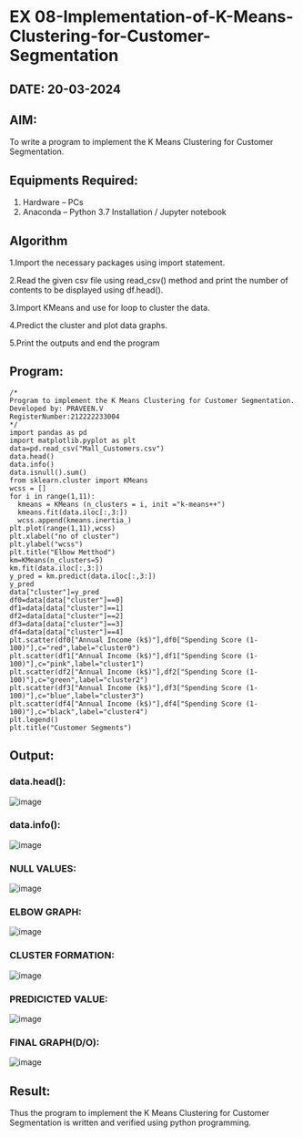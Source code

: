 # EX 08-Implementation-of-K-Means-Clustering-for-Customer-Segmentation
## DATE: 20-03-2024
## AIM:
To write a program to implement the K Means Clustering for Customer Segmentation.

## Equipments Required:
1. Hardware – PCs
2. Anaconda – Python 3.7 Installation / Jupyter notebook

## Algorithm
1.Import the necessary packages using import statement.

2.Read the given csv file using read_csv() method and print the number of contents to be displayed using df.head().

3.Import KMeans and use for loop to cluster the data.

4.Predict the cluster and plot data graphs.

5.Print the outputs and end the program

## Program:
```
/*
Program to implement the K Means Clustering for Customer Segmentation.
Developed by: PRAVEEN.V
RegisterNumber:212222233004
*/
import pandas as pd
import matplotlib.pyplot as plt
data=pd.read_csv("Mall_Customers.csv")
data.head()
data.info()
data.isnull().sum()
from sklearn.cluster import KMeans
wcss = []
for i in range(1,11):
  kmeans = KMeans (n_clusters = i, init ="k-means++")
  kmeans.fit(data.iloc[:,3:])
  wcss.append(kmeans.inertia_)
plt.plot(range(1,11),wcss)
plt.xlabel("no of cluster")
plt.ylabel("wcss")
plt.title("Elbow Metthod")
km=KMeans(n_clusters=5)
km.fit(data.iloc[:,3:])
y_pred = km.predict(data.iloc[:,3:])
y_pred
data["cluster"]=y_pred
df0=data[data["cluster"]==0]
df1=data[data["cluster"]==1]
df2=data[data["cluster"]==2]
df3=data[data["cluster"]==3]
df4=data[data["cluster"]==4]
plt.scatter(df0["Annual Income (k$)"],df0["Spending Score (1-100)"],c="red",label="cluster0")
plt.scatter(df1["Annual Income (k$)"],df1["Spending Score (1-100)"],c="pink",label="cluster1")
plt.scatter(df2["Annual Income (k$)"],df2["Spending Score (1-100)"],c="green",label="cluster2")
plt.scatter(df3["Annual Income (k$)"],df3["Spending Score (1-100)"],c="blue",label="cluster3")
plt.scatter(df4["Annual Income (k$)"],df4["Spending Score (1-100)"],c="black",label="cluster4")
plt.legend()
plt.title("Customer Segments")
```
## Output:
### data.head():

![image](https://github.com/Darkwebnew/Implementation-of-K-Means-Clustering-for-Customer-Segmentation/assets/143114486/ca7a651e-b645-4088-9d99-c1b005d4ad7c)

### data.info():

![image](https://github.com/Darkwebnew/Implementation-of-K-Means-Clustering-for-Customer-Segmentation/assets/143114486/248de517-3a28-4c7d-8b30-b4bb206939a0)

### NULL VALUES:

![image](https://github.com/Darkwebnew/Implementation-of-K-Means-Clustering-for-Customer-Segmentation/assets/143114486/8645b314-2cda-469c-8531-683ce581f108)

### ELBOW GRAPH:

![image](https://github.com/Darkwebnew/Implementation-of-K-Means-Clustering-for-Customer-Segmentation/assets/143114486/91b79a9d-aadb-4541-ab2e-369fd19a3236)

### CLUSTER FORMATION:

![image](https://github.com/Darkwebnew/Implementation-of-K-Means-Clustering-for-Customer-Segmentation/assets/143114486/9cf0f18c-7ef7-4899-9be1-5be3603b8903)

### PREDICICTED VALUE:

![image](https://github.com/Darkwebnew/Implementation-of-K-Means-Clustering-for-Customer-Segmentation/assets/143114486/18f578dc-e981-489e-963b-1e55407fe454)

### FINAL GRAPH(D/O):

![image](https://github.com/Darkwebnew/Implementation-of-K-Means-Clustering-for-Customer-Segmentation/assets/143114486/6159ec39-4842-456b-af2b-7f4bc043928f)

## Result:
Thus the program to implement the K Means Clustering for Customer Segmentation is written and verified using python programming.
